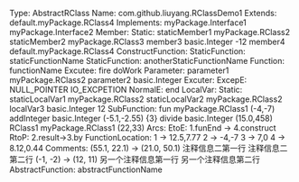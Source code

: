 Type:
	AbstractRClass
Name:
	com.github.liuyang.RClassDemo1
Extends:
	default.myPackage.RClass4
Implements:
	myPackage.Interface1
	myPackage.Interface2
Member:
	Static:
        staticMember1
		      myPackage.RClass2
		staticMember2
            myPackage.RClass3
	member3
        basic.Integer
        -12
	member4
        default.myPackage.RClass4
ConstructFunction:
StaticFunction: staticFunctionName
StaticFunction: anotherStaticFunctionName
Function: functionName
    Excutee:
        fire
        doWork
	Parameter:
        parameter1
		      myPackage.RClass2
		parameter2
            basic.Integer
    Excuter:
        ExcepE:
            NULL_POINTER
            IO_EXCPETION
        NormalE:
            end
	LocalVar:
		Static:
            staticLocalVar1
                myPackage.RClass2
			staticLocalVar2
                myPackage.RClass2
		localVar3
            basic.Integer
            12
	SubFunction:
        fun
            myPackage.RClass1
            (-4,-7)
        addInteger
             basic.Integer
            (-5.1,-2.55)
            {3}
        divide
            basic.Integer
            (15.0,458)
        RClass1
            myPackage.RClass1
            (22,33)
	Arcs:
		EtoE: 1.funEnd -> 4.construct
		RtoP: 2.result->3.by
	FunctionLocation:
		1 -> 12.5,7.77
		2 -> -4,-7
		3 -> 7,0
		4 -> 8.12,0.44
	Comments:
		(55.1, 22.1) -> (21.0, 50.1)
			注释信息二第一行
			注释信息二第二行
		(-1, -2) -> (12, 11)
			另一个注释信息第一行
			另一个注释信息第二行
AbstractFunction: abstractFunctionName
